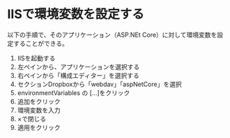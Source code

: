 # IISで環境変数を設定する

以下の手順で、そのアプリケーション（ASP.NEt Core）に対して環境変数を設定することができる。

1. IISを起動する
1. 左ペインから、アプリケーションを選択する
2. 右ペインから「構成エディター」を選択する
3. セクションDropboxから「webdav」「aspNetCore」を選択
4. environmentVariables の [...]をクリック
5. 追加をクリック
6. 環境変数を入力
7. ×で閉じる
8. 適用をクリック
